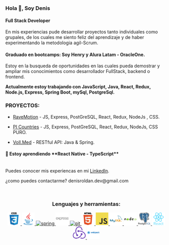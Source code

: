 
<h3 align="left">Hola 👋, Soy Denis</h3>
<h4 align="left">Full Stack Developer</h4>

  En mis experiencias pude desarrollar proyectos tanto individuales como grupales, de los cuales me siento feliz del aprendizaje y de haber experimentando la metodologia agil-Scrum.

<h4>Graduado en bootcamps: <b>Soy Henry</b> y <b>Alura Latam - OracleOne.</b></h4>

Estoy en la busqueda de oportunidades en las cuales pueda demostrar y ampliar mis conocimientos como desarrollador FullStack, backend o frontend.

<b>Actualmente estoy trabajando con JavaScript, Java, React, Redux, Node.js, Express, Spring Boot, mySql, PostgreSql.</b>

<h3>PROYECTOS:</h3>

- [RaveMotion](https://github.com/denisrold/RaveMotion_back) - JS, Express, PostGreSQL, React, Redux, NodeJs , CSS.
- [PI Countries](https://github.com/denisrold/PI_Countries) - JS, Express, PostGreSQL, React, Redux, NodeJs, CSS PURO.
  
- [Voll.Med](https://github.com/denisrold/voll.med/tree/master/voll-med/api) - RESTful API: Java & Spring.


<h4>🌱 Estoy aprendiendo **React Native - TypeScript**</h4>

 </br>
 Puedes conocer mis experiencas en mi <a href="https://www.linkedin.com/in/denisrold">LinkedIn</a>.
 <p>¿como puedes contactarme? denisroldan.dev@gmail.com</p>


<br/>

<h3 align="center">Lenguajes y herramientas:</h3>
<p align="center"> <a href="https://www.w3schools.com/css/" target="_blank" rel="noreferrer"> <img src="https://raw.githubusercontent.com/devicons/devicon/master/icons/css3/css3-original-wordmark.svg" alt="css3" width="40" height="40" /> </a><a href="https://www.java.com" target="_blank" rel="noreferrer"> <img src="https://raw.githubusercontent.com/devicons/devicon/master/icons/java/java-original.svg" alt="java" width="40" height="40"/> </a><a href="https://spring.io/" target="_blank" rel="noreferrer"> <img src="https://www.vectorlogo.zone/logos/springio/springio-icon.svg" alt="spring" width="40" height="40"/> </a> <a href="https://expressjs.com" target="_blank" rel="noreferrer"> <img src="https://raw.githubusercontent.com/devicons/devicon/master/icons/express/express-original-wordmark.svg" alt="express" width="40" height="40"/> </a> <a href="https://git-scm.com/" target="_blank" rel="noreferrer"> <img src="https://www.vectorlogo.zone/logos/git-scm/git-scm-icon.svg" alt="git" width="40" height="40"/> </a> <a href="https://www.w3.org/html/" target="_blank" rel="noreferrer"> <img src="https://raw.githubusercontent.com/devicons/devicon/master/icons/html5/html5-original-wordmark.svg" alt="html5" width="40" height="40"/> </a> <a href="https://developer.mozilla.org/en-US/docs/Web/JavaScript" target="_blank" rel="noreferrer"> <img src="https://raw.githubusercontent.com/devicons/devicon/master/icons/javascript/javascript-original.svg" alt="javascript" width="40" height="40"/> </a> <a href="https://www.mysql.com/" target="_blank" rel="noreferrer"> <img src="https://raw.githubusercontent.com/devicons/devicon/master/icons/mysql/mysql-original-wordmark.svg" alt="mysql" width="40" height="40"/> </a> <a href="https://nodejs.org" target="_blank" rel="noreferrer"> <img src="https://raw.githubusercontent.com/devicons/devicon/master/icons/nodejs/nodejs-original-wordmark.svg" alt="nodejs" width="40" height="40"/> </a> <a href="https://www.postgresql.org" target="_blank" rel="noreferrer"> <img src="https://raw.githubusercontent.com/devicons/devicon/master/icons/postgresql/postgresql-original-wordmark.svg" alt="postgresql" width="40" height="40"/> </a>  <a href="https://reactjs.org/" target="_blank" rel="noreferrer"> <img src="https://raw.githubusercontent.com/devicons/devicon/master/icons/react/react-original-wordmark.svg" alt="react" width="40" height="40"/> </a> <a href="https://redux.js.org" target="_blank" rel="noreferrer"> <img src="https://raw.githubusercontent.com/devicons/devicon/master/icons/redux/redux-original.svg" alt="redux" width="40" height="40"/> </a> <a href="https://webpack.js.org" target="_blank" rel="noreferrer"> <img src="https://raw.githubusercontent.com/devicons/devicon/d00d0969292a6569d45b06d3f350f463a0107b0d/icons/webpack/webpack-original-wordmark.svg" alt="webpack" width="40" height="40"/> </a> </p>

